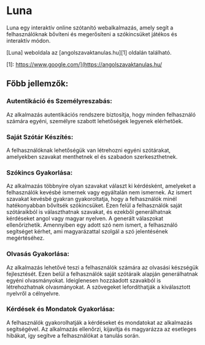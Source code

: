 # Luna
Luna egy interaktív online szótanító webalkalmazás, amely segít a felhasználóknak bővíteni és megerősíteni a szókincsüket játékos és interaktív módon.

[Luna] weboldala az [angolszavaktanulas.hu][1] oldalán található.

[1]: https://www.google.com/](https://angolszavaktanulas.hu/

## Főbb jellemzők:

### Autentikáció és Személyreszabás:
  Az alkalmazás autentikációs rendszere biztosítja, hogy minden felhasználó számára egyéni, személyre szabott lehetőségek legyenek elérhetőek.

### Saját Szótár Készítés:
A felhasználóknak lehetőségük van létrehozni egyéni szótárakat, amelyekben szavakat menthetnek el és szabadon szerkeszthetnek.

### Szókincs Gyakorlása:
Az alkalmazás többnyire olyan szavakat választ ki kérdésként, amelyeket a felhasználók kevésbé ismernek vagy egyáltalán nem ismernek.
Az ismert szavakat kevésbé gyakran gyakoroltatja, hogy a felhasználók minél hatékonyabban bővítsék szókincsüket. Ezen felül a felhasználók saját szótáraikból is választhatnak szavakat, és ezekből generálhatnak kérdéseket angol vagy magyar nyelven. A generált válaszokat ellenőrizhetik. Amennyiben egy adott szó nem ismert, a felhasználó segítséget kérhet, ami magyarázattal szolgál a szó jelentésének megértéséhez.

### Olvasás Gyakorlása:
Az alkalmazás lehetővé teszi a felhasználók számára az olvasási készségük fejlesztését. Ezen belül a felhasználók saját szótáraik alapján generálhatnak egyéni olvasmányokat.
Ideiglenesen hozzáadott szavakból is létrehozhatnak olvasmányokat. A szövegeket lefordíthatják a kiválasztott nyelvről a célnyelvre.

### Kérdések és Mondatok Gyakorlása:
A felhasználók gyakorolhatják a kérdéseket és mondatokat az alkalmazás segítségével. Az alkalmazás ellenőrzi, kijavítja és magyarázza az esetleges hibákat, így segítve a
felhasználókat a tanulás során.


[^1]: *A webalkalmazást első sorban tanulás céljából készítettem el.*
